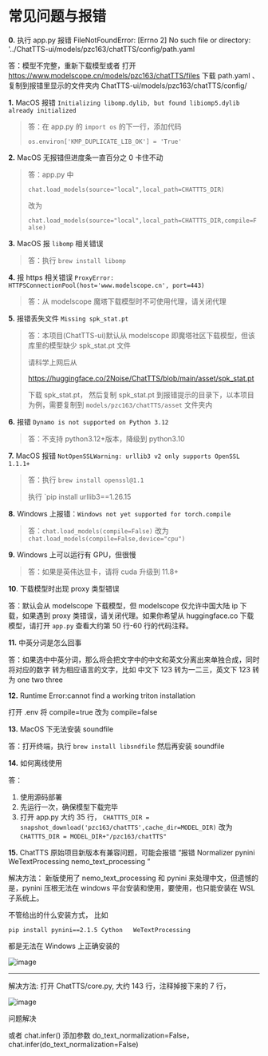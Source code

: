 # 常见问题与报错

**0.** 执行 app.py 报错 FileNotFoundError: [Errno 2] No such file or directory: '../ChatTTS-ui/models/pzc163/chatTTS/config/path.yaml

答：模型不完整，重新下载模型或者 打开 https://www.modelscope.cn/models/pzc163/chatTTS/files 下载 path.yaml 、复制到报错里显示的文件夹内 ChatTTS-ui/models/pzc163/chatTTS/config/

**1.** MacOS 报错 `Initializing libomp.dylib, but found libiomp5.dylib already initialized`

> 答：在 app.py 的 `import os` 的下一行，添加代码
>
> `os.environ['KMP_DUPLICATE_LIB_OK'] = 'True'`

**2.** MacOS 无报错但进度条一直百分之 0 卡住不动

> 答：app.py 中
>
> `chat.load_models(source="local",local_path=CHATTTS_DIR)`
>
> 改为
>
> `chat.load_models(source="local",local_path=CHATTTS_DIR,compile=False)`

**3.** MacOS 报 `libomp` 相关错误

> 答：执行 `brew install libomp`

**4.** 报 https 相关错误 `ProxyError: HTTPSConnectionPool(host='www.modelscope.cn', port=443)`

> 答：从 modelscope 魔塔下载模型时不可使用代理，请关闭代理

**5.** 报错丢失文件 `Missing spk_stat.pt`

> 答：本项目(ChatTTS-ui)默认从 modelscope 即魔塔社区下载模型，但该库里的模型缺少 spk_stat.pt 文件
>
> 请科学上网后从
>
> https://huggingface.co/2Noise/ChatTTS/blob/main/asset/spk_stat.pt
>
> 下载 spk_stat.pt， 然后复制 spk_stat.pt 到报错提示的目录下，以本项目为例，需要复制到 `models/pzc163/chatTTS/asset` 文件夹内

**6.** 报错 `Dynamo is not supported on Python 3.12`

> 答：不支持 python3.12+版本，降级到 python3.10

**7.** MacOS 报错 `NotOpenSSLWarning: urllib3 v2 only supports OpenSSL 1.1.1+`

> 答：执行 `brew install openssl@1.1`
>
> 执行 `pip install urllib3==1.26.15

**8.** Windows 上报错：`Windows not yet supported for torch.compile`

> 答：`chat.load_models(compile=False)` 改为 `chat.load_models(compile=False,device="cpu")`

**9.** Windows 上可以运行有 GPU，但很慢

> 答：如果是英伟达显卡，请将 cuda 升级到 11.8+

**10**. 下载模型时出现 proxy 类型错误

答：默认会从 modelscope 下载模型，但 modelscope 仅允许中国大陆 ip 下载，如果遇到 proxy 类错误，请关闭代理。如果你希望从 huggingface.co 下载模型，请打开 `app.py` 查看大约第 50 行-60 行的代码注释。

**11.** 中英分词是怎么回事

答：如果选中中英分词，那么将会把文字中的中文和英文分离出来单独合成，同时将对应的数字 转为相应语言的文字，比如 中文下 123 转为一二三，英文下 123 转为 one two three

**12.** Runtime Error:cannot find a working triton installation

打开 .env 将 compile=true 改为 compile=false

**13.** MacOS 下无法安装 soundfile

答：打开终端，执行 `brew install libsndfile` 然后再安装 soundfile

**14.** 如何离线使用

答：

1. 使用源码部署
2. 先运行一次，确保模型下载完毕
3. 打开 app.py 大约 35 行， `CHATTTS_DIR = snapshot_download('pzc163/chatTTS',cache_dir=MODEL_DIR)` 改为 `CHATTTS_DIR = MODEL_DIR+"/pzc163/chatTTS"`

**15.** ChatTTS 原始项目新版本有兼容问题，可能会报错 “报错 Normalizer pynini WeTextProcessing nemo_text_processing ”

解决方法：
新版使用了 nemo_text_processing 和 pynini 来处理中文，但遗憾的是，pynini 压根无法在 windows 平台安装和使用，要使用，也只能安装在 WSL 子系统上。

不管给出的什么安装方式， 比如

```
pip install pynini==2.1.5 Cython   WeTextProcessing

```

都是无法在 Windows 上正确安装的

![image](https://github.com/2noise/ChatTTS/assets/3378335/e32c50d1-492c-4b72-958b-78af0575e662)

---

解决方法:
打开 ChatTTS/core.py, 大约 143 行，注释掉接下来的 7 行，

![image](https://github.com/2noise/ChatTTS/assets/3378335/5bdd3dc8-0c7c-485f-b5dc-613f14917319)

问题解决

或者 chat.infer() 添加参数 do_text_normalization=False， chat.infer(do_text_normalization=False)
